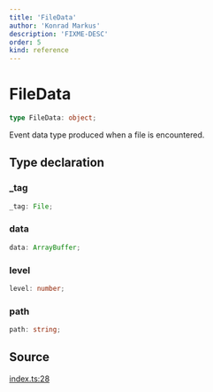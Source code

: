 ```yaml
---
title: 'FileData'
author: 'Konrad Markus'
description: 'FIXME-DESC'
order: 5
kind: reference
---
```


# FileData

```ts
type FileData: object;
```

Event data type produced when a file is encountered.

## Type declaration

### \_tag

```ts
_tag: File;
```

### data

```ts
data: ArrayBuffer;
```

### level

```ts
level: number;
```

### path

```ts
path: string;
```

## Source

[index.ts:28](https://github.com/konkerdotdev/tiny-treecrawler-fp/blob/d889edd43bad878816e43a5941ed304eb3d9e371/src/index.ts#L28)
